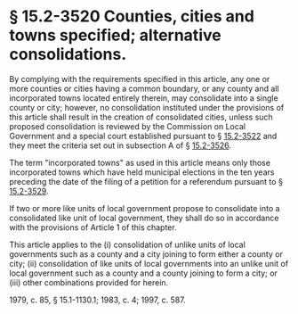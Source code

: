 # § 15.2-3520 Counties, cities and towns specified; alternative consolidations.

<p>By complying with the requirements specified in this article, any one or more counties or cities having a common boundary, or any county and all incorporated towns located entirely therein, may consolidate into a single county or city; however, no consolidation instituted under the provisions of this article shall result in the creation of consolidated cities, unless such proposed consolidation is reviewed by the Commission on Local Government and a special court established pursuant to § <a href='http://law.lis.virginia.gov/vacode/15.2-3522/'>15.2-3522</a> and they meet the criteria set out in subsection A of § <a href='http://law.lis.virginia.gov/vacode/15.2-3526/'>15.2-3526</a>.</p><p>The term "incorporated towns" as used in this article means only those incorporated towns which have held municipal elections in the ten years preceding the date of the filing of a petition for a referendum pursuant to § <a href='http://law.lis.virginia.gov/vacode/15.2-3529/'>15.2-3529</a>.</p><p>If two or more like units of local government propose to consolidate into a consolidated like unit of local government, they shall do so in accordance with the provisions of Article 1 of this chapter.</p><p>This article applies to the (i) consolidation of unlike units of local governments such as a county and a city joining to form either a county or city; (ii) consolidation of like units of local governments into an unlike unit of local government such as a county and a county joining to form a city; or (iii) other combinations provided for herein.</p><p>1979, c. 85, § 15.1-1130.1; 1983, c. 4; 1997, c. 587.</p>